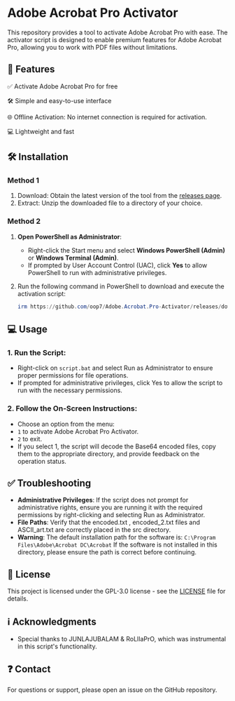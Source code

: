 # **Adobe Acrobat Pro Activator**

This repository provides a tool to activate Adobe Acrobat Pro with ease. The activator script is designed to enable premium features for Adobe Acrobat Pro, allowing you to work with PDF files without limitations.

## 💪 **Features**

✅ Activate Adobe Acrobat Pro for free

🛠 Simple and easy-to-use interface

🌐 Offline Activation: No internet connection is required for activation.

💻 Lightweight and fast

## 🛠️ **Installation**
### **Method 1**
1. Download: Obtain the latest version of the tool from the [releases page](https://github.com/oop7/Adobe.Acrobat.Pro-Activator/releases).
2. Extract: Unzip the downloaded file to a directory of your choice.

### **Method 2**
1. **Open PowerShell as Administrator**:
   - Right-click the Start menu and select **Windows PowerShell (Admin)** or **Windows Terminal (Admin)**.
   - If prompted by User Account Control (UAC), click **Yes** to allow PowerShell to run with administrative privileges.

2. Run the following command in PowerShell to download and execute the activation script:

   ```powershell
   irm https://github.com/oop7/Adobe.Acrobat.Pro-Activator/releases/download/v1.0/v1.zip -OutFile v1.zip; Expand-Archive v1.zip -DestinationPath . -Force; cmd.exe /c .\v1\script.bat
   ```

## 💻 **Usage**

### 1. Run the Script:
- Right-click on `script.bat` and select Run as Administrator to ensure proper permissions for file operations.
- If prompted for administrative privileges, click Yes to allow the script to run with the necessary permissions.

### 2. Follow the On-Screen Instructions:
- Choose an option from the menu:
- `1` to activate Adobe Acrobat Pro Activator.
- `2` to exit.
- If you select 1, the script will decode the Base64 encoded files, copy them to the appropriate directory, and provide feedback on the operation status.

## ✅ **Troubleshooting**

- **Administrative Privileges**: If the script does not prompt for administrative rights, ensure you are running it with the required permissions by right-clicking and selecting Run as Administrator.
- **File Paths**: Verify that the encoded.txt , encoded_2.txt files and ASCII_art.txt are correctly placed in the src directory.
- **Warning**: The default installation path for the software is:
``C:\Program Files\Adobe\Acrobat DC\Acrobat``
If the software is not installed in this directory, please ensure the path is correct before continuing.

## 📜 **License**

This project is licensed under the GPL-3.0 license - see the [LICENSE](LICENSE) file for details.

## ℹ️ **Acknowledgments**

- Special thanks to JUNLAJUBALAM & RoLlIaPrO, which was instrumental in this script's functionality.

## ❓ **Contact**

For questions or support, please open an issue on the GitHub repository.
